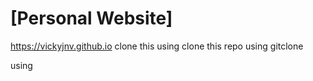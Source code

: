 # [Personal Website]
https://vickyjnv.github.io
clone this
using
clone this repo using gitclone





using
